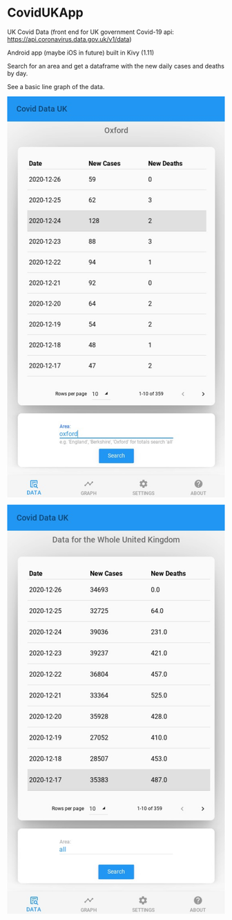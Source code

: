 # CovidUKApp

UK Covid Data (front end for UK government Covid-19 api: https://api.coronavirus.data.gov.uk/v1/data)

Android app (maybe iOS in future) built in Kivy (1.11)

Search for an area and get a dataframe with the new daily cases and deaths by day.

See a basic line graph of the data.

![alt text](https://raw.githubusercontent.com/nihilok/CovidUKApp/master/images/scr2.jpg?raw=true)


![alt text](https://raw.githubusercontent.com/nihilok/CovidUKApp/master/images/scr.jpg?raw=true)
